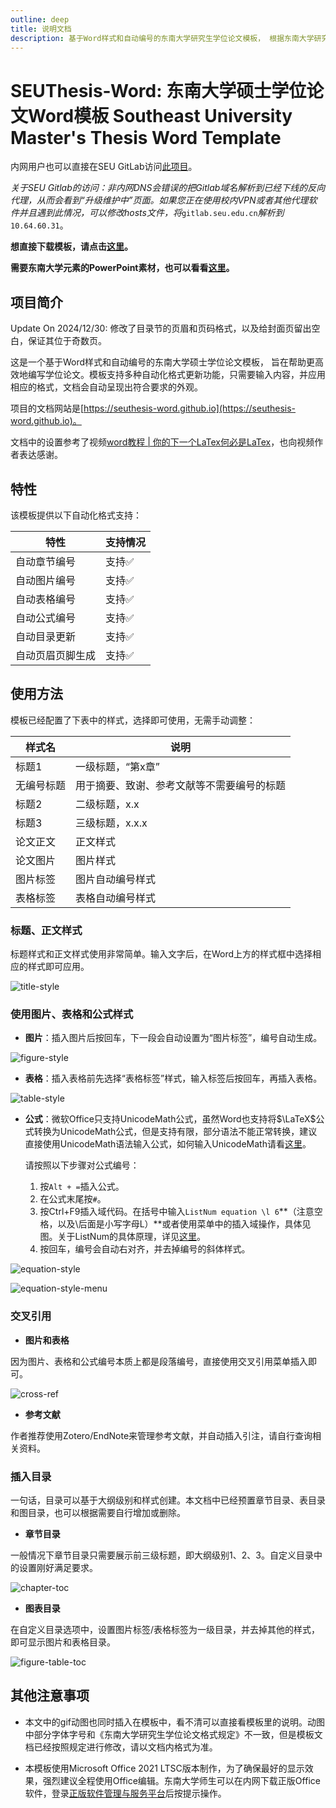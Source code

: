 ```yaml
---
outline: deep
title: 说明文档
description: 基于Word样式和自动编号的东南大学研究生学位论文模板， 根据东南大学研究生院提供的规范创建，旨在帮助研究生更高效地编写学位论文。模板支持多种自动化格式更新功能，只需要输入内容，并应用相应的格式，文档会自动呈现出符合要求的外观。
---
```


# SEUThesis-Word: 东南大学硕士学位论文Word模板 Southeast University Master's Thesis Word Template

内网用户也可以直接在SEU GitLab访问[此项目](https://gitlab.seu.edu.cn/220232291/seuthesis-word)。

*关于SEU Gitlab的访问：非内网DNS会错误的把Gitlab域名解析到已经下线的反向代理，从而会看到“升级维护中”页面。如果您正在使用校内VPN或者其他代理软件并且遇到此情况，可以修改hosts文件，将*`gitlab.seu.edu.cn`*解析到*`10.64.60.31`。

**想直接下载模板，请点击[这里](./download.md)。**

**需要东南大学元素的PowerPoint素材，也可以看看[这里](./seu-vis.md)。**

<ins class="adsbygoogle" style="display:block" data-ad-client="ca-pub-6864290273818399" data-ad-slot="3874487822" data-ad-format="auto" data-full-width-responsive="true"></ins>

## 项目简介

Update On 2024/12/30: 修改了目录节的页眉和页码格式，以及给封面页留出空白，保证其位于奇数页。

这是一个基于Word样式和自动编号的东南大学硕士学位论文模板，
旨在帮助更高效地编写学位论文。模板支持多种自动化格式更新功能，只需要输入内容，并应用相应的格式，文档会自动呈现出符合要求的外观。

项目的文档网站是[https://seuthesis-word.github.io](https://seuthesis-word.github.io)。

文档中的设置参考了视频[word教程 | 你的下一个LaTex何必是LaTex](https://www.bilibili.com/video/BV1se411U7Dy)，也向视频作者表达感谢。

## 特性

该模板提供以下自动化格式支持：


| 特性                     | 支持情况    |
|------------------|-------------------|
| 自动章节编号             | 支持✅     |
| 自动图片编号             | 支持✅     |
| 自动表格编号             | 支持✅     |
| 自动公式编号             | 支持✅     |
| 自动目录更新             | 支持✅     |
| 自动页眉页脚生成         | 支持✅     |

## 使用方法

模板已经配置了下表中的样式，选择即可使用，无需手动调整：

| 样式名       | 说明                                         |
|--------------|----------------------------------------------|
| 标题1        | 一级标题，“第x章”                            |
| 无编号标题   | 用于摘要、致谢、参考文献等不需要编号的标题   |
| 标题2        | 二级标题，x.x                                 |
| 标题3        | 三级标题，x.x.x                               |
| 论文正文     | 正文样式                                     |
| 论文图片     | 图片样式                                     |
| 图片标签     | 图片自动编号样式                             |
| 表格标签     | 表格自动编号样式                             |

### 标题、正文样式

标题样式和正文样式使用非常简单。输入文字后，在Word上方的样式框中选择相应的样式即可应用。

![title-style](figures/title-style.gif)

### 使用图片、表格和公式样式

- **图片**：插入图片后按回车，下一段会自动设置为“图片标签”，编号自动生成。

![figure-style](figures/figure-style.gif)

- **表格**：插入表格前先选择“表格标签”样式，输入标签后按回车，再插入表格。

![table-style](figures/table-style.gif)

- **公式**：微软Office只支持UnicodeMath公式，虽然Word也支持将$\LaTeX$公式转换为UnicodeMath公式，但是支持有限，部分语法不能正常转换，建议直接使用UnicodeMath语法输入公式，如何输入UnicodeMath请看[这里](https://blog.csdn.net/weixin_44224652/article/details/110673138)。

    请按照以下步骤对公式编号：
    
    1. 按`Alt + =`插入公式。
    2. 在公式末尾按`#`。
    3. 按Ctrl+F9插入域代码。在括号中输入`ListNum equation \l 6`**（注意空格，以及\后面是小写字母L）**或者使用菜单中的插入域操作，具体见图。关于ListNum的具体原理，详见[这里](https://support.microsoft.com/en-us/office/field-codes-listnum-field-557541b1-abb2-4959-a9f2-401639c8ff82)。
    4. 按回车，编号会自动右对齐，并去掉编号的斜体样式。

![equation-style](figures/equation-style.gif)

![equation-style-menu](figures/equation-style-menu.gif)

### 交叉引用

- **图片和表格**

因为图片、表格和公式编号本质上都是段落编号，直接使用交叉引用菜单插入即可。

![cross-ref](figures/cross-ref.gif)


- **参考文献**

作者推荐使用Zotero/EndNote来管理参考文献，并自动插入引注，请自行查询相关资料。

### 插入目录

一句话，目录可以基于大纲级别和样式创建。本文档中已经预置章节目录、表目录和图目录，也可以根据需要自行增加或删除。


- **章节目录**

一般情况下章节目录只需要展示前三级标题，即大纲级别1、2、3。自定义目录中的设置刚好满足要求。

![chapter-toc](figures/chapter-toc.gif)

- **图表目录**

在自定义目录选项中，设置图片标签/表格标签为一级目录，并去掉其他的样式，即可显示图片和表格目录。

![figure-table-toc](figures/figure-table-toc.gif)


## 其他注意事项

- 本文中的gif动图也同时插入在模板中，看不清可以直接看模板里的说明。动图中部分字体字号和《东南大学研究生学位论文格式规定》不一致，但是模板文档已经按照规定进行修改，请以文档内格式为准。

- 本模板使用Microsoft Office 2021 LTSC版本制作，为了确保最好的显示效果，强烈建议全程使用Office编辑。东南大学师生可以在内网下载正版Office软件，登录[正版软件管理与服务平台](https://software.seu.edu.cn/)后按提示操作。